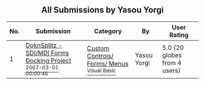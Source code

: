 ﻿<div align="center">

## All Submissions by Yasou Yorgi

</div>

No.  | Submission | Category | By   | User Rating
---- | ---------- | -------- | ---- | -----------
1 | [DoknSplitz \- SDI/MDI Forms Docking Project<br /><sup>2007-03-01 00:00:46</sup>](https://github.com/Planet-Source-Code/yasou-yorgi-doknsplitz-sdi-mdi-forms-docking-project__1-68017) | [Custom Controls/ Forms/  Menus<br /><sup>Visual Basic</sup>](../ByCategory/custom-controls-forms-menus__1-4.md) | Yasou Yorgi | 5.0 (20 globes from 4 users)
